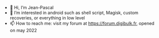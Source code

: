 - 👋 Hi, I’m Jean-Pascal
- 👀 I’m interested in android such as shell script, Magisk, custom recoveries, or everything in low level
- 📫 How to reach me: visit my forum at https://forum.digibulk.fr, opened on may 2022

<!---
floconhome/floconhome is a ✨ special ✨ repository because its `README.md` (this file) appears on your GitHub profile.
You can click the Preview link to take a look at your changes.
--->
